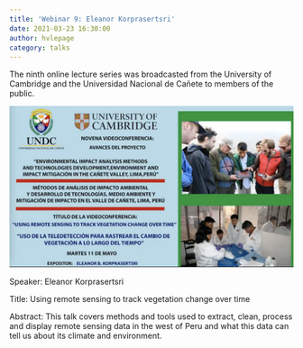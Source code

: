 ```yaml
---
title: 'Webinar 9: Eleanor Korprasertsri'
date: 2021-03-23 16:30:00 
author: hvlepage
category: talks
---
```


The ninth online lecture series was broadcasted from the University of Cambridge and the Universidad Nacional de Cañete to members of the public. 

[![Online Webinar](/assets/posts/20210511-webinar.png)](https://www.facebook.com/134369873573109/videos/282007726914239)


Speaker: Eleanor Korprasertsri

Title: Using remote sensing to track vegetation change over time

Abstract: 
This talk covers methods and tools used to extract, clean, process and display remote sensing data in the west of Peru and what this data can tell us about its climate and environment.